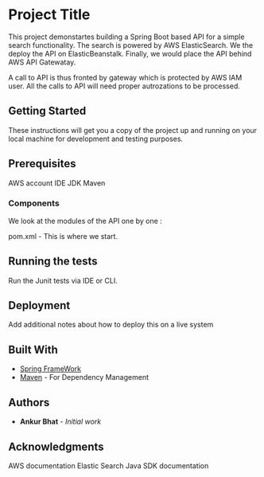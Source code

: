# Project Title

This project demonstartes building a Spring Boot based API for a simple search functionality. The search is powered by AWS ElasticSearch. We the deploy the API on ElasticBeanstalk. Finally, we would place the API behind AWS API Gatewatay.

A call to API is thus fronted by gateway which is protected by AWS IAM user. All the calls to API will need proper autrozations to be processed. 


## Getting Started

These instructions will get you a copy of the project up and running on your local machine for development and testing purposes. 

## Prerequisites
AWS account
IDE
JDK
Maven


### Components

We look at the modules of the API one by one :

pom.xml - This is where we start.

## Running the tests

Run the Junit tests via IDE or CLI.



## Deployment

Add additional notes about how to deploy this on a live system



## Built With

* [Spring FrameWork](https://spring.io) 
* [Maven](https://maven.apache.org/) - For Dependency Management



## Authors

* **Ankur Bhat** - *Initial work*


## Acknowledgments

AWS documentation 
Elastic Search Java SDK documentation
